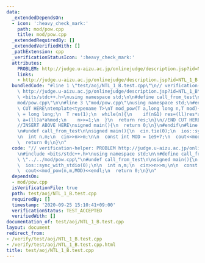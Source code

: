 ```yaml
---
data:
  _extendedDependsOn:
  - icon: ':heavy_check_mark:'
    path: mod/pow.cpp
    title: mod/pow.cpp
  _extendedRequiredBy: []
  _extendedVerifiedWith: []
  _pathExtension: cpp
  _verificationStatusIcon: ':heavy_check_mark:'
  attributes:
    PROBLEM: http://judge.u-aizu.ac.jp/onlinejudge/description.jsp?id=NTL_1_B
    links:
    - http://judge.u-aizu.ac.jp/onlinejudge/description.jsp?id=NTL_1_B
  bundledCode: "#line 1 \"test/aoj/NTL_1_B.test.cpp\"\n// verification-helper: PROBLEM\
    \ http://judge.u-aizu.ac.jp/onlinejudge/description.jsp?id=NTL_1_B\n\n#include\
    \ <bits/stdc++.h>\nusing namespace std;\n\n#define call_from_test\n#line 1 \"\
    mod/pow.cpp\"\n\n#line 3 \"mod/pow.cpp\"\nusing namespace std;\n#endif\n//BEGIN\
    \ CUT HERE\ntemplate<typename T>\nT mod_pow(T a,long long n,T mod){\n  using ll\
    \ = long long;\n  T res(1);\n  while(n){\n    if(n&1) res=(ll)res*a%mod;\n   \
    \ a=(ll)a*a%mod;\n    n>>=1;\n  }\n  return res;\n}\n//END CUT HERE\n#ifndef call_from_test\n\
    //INSERT ABOVE HERE\nsigned main(){\n  return 0;\n}\n#endif\n#line 8 \"test/aoj/NTL_1_B.test.cpp\"\
    \n#undef call_from_test\n\nsigned main(){\n  cin.tie(0);\n  ios::sync_with_stdio(0);\n\
    \n  int n,m;\n  cin>>n>>m;\n\n  const int MOD = 1e9+7;\n  cout<<mod_pow(n,m,MOD)<<endl;\n\
    \  return 0;\n}\n"
  code: "// verification-helper: PROBLEM http://judge.u-aizu.ac.jp/onlinejudge/description.jsp?id=NTL_1_B\n\
    \n#include <bits/stdc++.h>\nusing namespace std;\n\n#define call_from_test\n#include\
    \ \"../../mod/pow.cpp\"\n#undef call_from_test\n\nsigned main(){\n  cin.tie(0);\n\
    \  ios::sync_with_stdio(0);\n\n  int n,m;\n  cin>>n>>m;\n\n  const int MOD = 1e9+7;\n\
    \  cout<<mod_pow(n,m,MOD)<<endl;\n  return 0;\n}\n"
  dependsOn:
  - mod/pow.cpp
  isVerificationFile: true
  path: test/aoj/NTL_1_B.test.cpp
  requiredBy: []
  timestamp: '2020-09-25 15:10:41+09:00'
  verificationStatus: TEST_ACCEPTED
  verifiedWith: []
documentation_of: test/aoj/NTL_1_B.test.cpp
layout: document
redirect_from:
- /verify/test/aoj/NTL_1_B.test.cpp
- /verify/test/aoj/NTL_1_B.test.cpp.html
title: test/aoj/NTL_1_B.test.cpp
---
```

